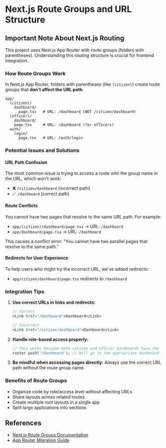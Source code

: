 # Next.js Route Groups and URL Structure

## Important Note About Next.js Routing

This project uses Next.js App Router with route groups (folders with parentheses). Understanding this routing structure is crucial for frontend integration.

### How Route Groups Work

In Next.js App Router, folders with parentheses (like `(citizen)`) create route groups that **don't affect the URL path**:

```
app/
  (citizen)/
    dashboard/
      page.tsx   # URL: /dashboard (NOT /citizen/dashboard)
  (officer)/
    dashboard/
    page.tsx     # URL: /dashboard (for officers)
  auth/
    login/
      page.tsx   # URL: /auth/login
```

### Potential Issues and Solutions

#### URL Path Confusion

The most common issue is trying to access a route with the group name in the URL, which won't work:
- ❌ `/citizen/dashboard` (incorrect path)
- ✅ `/dashboard` (correct path)

#### Route Conflicts

You cannot have two pages that resolve to the same URL path. For example:
- `app/(citizen)/dashboard/page.tsx` → URL: `/dashboard`
- `app/dashboard/page.tsx` → URL: `/dashboard`

This causes a conflict error: "You cannot have two parallel pages that resolve to the same path."

#### Redirects for User Experience

To help users who might try the incorrect URL, we've added redirects:
- `app/citizen/dashboard/page.tsx` redirects to `/dashboard`

### Integration Tips

1. **Use correct URLs in links and redirects:**
   ```jsx
   // Correct
   <Link href="/dashboard">Dashboard</Link>
   
   // Incorrect
   <Link href="/citizen/dashboard">Dashboard</Link>
   ```

2. **Handle role-based access properly:**
   ```jsx
   // This works because both citizen and officer dashboards have the same URL path
   router.push('/dashboard'); // Will go to the appropriate dashboard based on user role
   ```

3. **Be mindful when accessing pages directly:**
   Always use the correct URL path without the route group name.

### Benefits of Route Groups

- Organize code by role/access level without affecting URLs
- Share layouts across related routes
- Create multiple root layouts in a single app
- Split large applications into sections

## References

- [Next.js Route Groups Documentation](https://nextjs.org/docs/app/building-your-application/routing/route-groups)
- [App Router Migration Guide](https://nextjs.org/docs/app/building-your-application/upgrading/app-router-migration)
